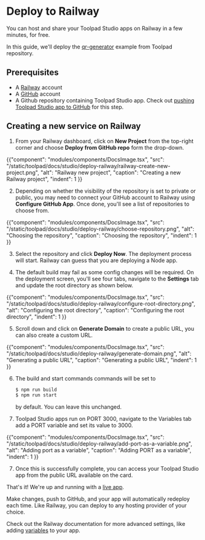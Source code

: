 # Deploy to Railway

<p class="description">You can host and share your Toolpad Studio apps on Railway in a few minutes, for free.</p>

In this guide, we'll deploy the [qr-generator](https://github.com/mui/mui-toolpad/tree/master/examples/qr-generator) example from Toolpad repository.

## Prerequisites

- A [Railway](https://railway.app/) account
- A [GitHub](https://github.com) account
- A Github repository containing Toolpad Studio app. Check out [pushing Toolpad Studio app to GitHub](/toolpad/studio/how-to-guides/render-deploy/#pushing-your-toolpad-studio-app-to-github) for this step.

## Creating a new service on Railway

1. From your Railway dashboard, click on **New Project** from the top-right corner and choose **Deploy from GitHub repo** form the drop-down.

{{"component": "modules/components/DocsImage.tsx", "src": "/static/toolpad/docs/studio/deploy-railway/railway-create-new-project.png", "alt": "Railway new project", "caption": "Creating a new Railway project", "indent": 1 }}

2. Depending on whether the visibility of the repository is set to private or public, you may need to connect your GitHub account to Railway using **Configure GitHub App**. Once done, you'll see a list of repositories to choose from.

{{"component": "modules/components/DocsImage.tsx", "src": "/static/toolpad/docs/studio/deploy-railway/choose-repository.png", "alt": "Choosing the repository", "caption": "Choosing the repository", "indent": 1 }}

3. Select the repository and click **Deploy Now**. The deployment process will start. Railway can guess that you are deploying a Node app.

4. The default build may fail as some config changes will be required. On the deployment screen, you'll see four tabs, navigate to the **Settings** tab and update the root directory as shown below.

{{"component": "modules/components/DocsImage.tsx", "src": "/static/toolpad/docs/studio/deploy-railway/configure-root-directory.png", "alt": "Configuring the root directory", "caption": "Configuring the root directory", "indent": 1 }}

5. Scroll down and click on **Generate Domain** to create a public URL, you can also create a custom URL.

{{"component": "modules/components/DocsImage.tsx", "src": "/static/toolpad/docs/studio/deploy-railway/generate-domain.png", "alt": "Generating a public URL", "caption": "Generating a public URL", "indent": 1 }}

6. The build and start commands commands will be set to

   ```bash
   $ npm run build
   $ npm run start
   ```

   by default. You can leave this unchanged.

7. Toolpad Studio apps run on PORT 3000, navigate to the Variables tab add a PORT variable and set its value to 3000.

{{"component": "modules/components/DocsImage.tsx", "src": "/static/toolpad/docs/studio/deploy-railway/add-port-as-a-variable.png", "alt": "Adding port as a variable", "caption": "Adding PORT as a variable", "indent": 1 }}

7. Once this is successfully complete, you can access your Toolpad Studio app from the public URL available on the card.

That's it! We're up and running with a [live app](https://mui-toolpad-qr-generator-production.up.railway.app/prod/pages/qrcode).

Make changes, push to GitHub, and your app will automatically redeploy each time. Like Railway, you can deploy to any hosting provider of your choice.

Check out the Railway documentation for more advanced settings, like adding [variables](https://docs.railway.app/guides/variables) to your app.
